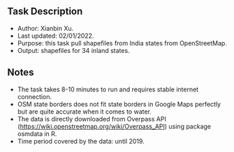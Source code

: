 ## Task Description

- Author: Xianbin Xu.
- Last updated: 02/01/2022.
- Purpose: this task pull shapefiles from India states from OpenStreetMap.
- Output: shapefiles for 34 inland states.

## Notes

- The task takes 8-10 minutes to run and requires stable internet connection.
- OSM state borders does not fit state borders in Google Maps perfectly but are quite accurate when it comes to water.
- The data is directly downloaded from Overpass API (https://wiki.openstreetmap.org/wiki/Overpass_API) using package osmdata in R.
- Time period covered by the data: until 2019.